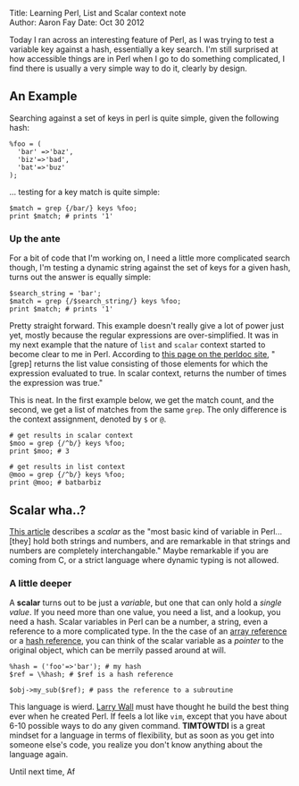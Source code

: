 Title: Learning Perl, List and Scalar context note  
Author: Aaron Fay
Date: Oct 30 2012

Today I ran across an interesting feature of Perl, as I was trying to test a variable key against a hash, essentially a key search.  I'm still surprised at how accessible things are in Perl when I go to do something complicated, I find there is usually a very simple way to do it, clearly by design.

## An Example
Searching against a set of keys in perl is quite simple, given the following hash:

    %foo = (
      'bar' =>'baz', 
      'biz'=>'bad', 
      'bat'=>'buz'
    );

... testing for a key match is quite simple:

    $match = grep {/bar/} keys %foo;
    print $match; # prints '1'

### Up the ante
For a bit of code that I'm working on, I need a little more complicated search though, I'm testing a dynamic string against the set of keys for a given hash, turns out the answer is equally simple:

    $search_string = 'bar';
    $match = grep {/$search_string/} keys %foo;
    print $match; # prints '1'
    
Pretty straight forward.  This example doesn't really give a lot of power just yet, mostly because the regular expressions are over-simplified.  It was in my next example that the nature of `list` and `scalar` context started to become clear to me in Perl.  According to [this page on the perldoc site](http://perldoc.perl.org/functions/grep.html), "[grep] returns the list value consisting of those elements for which the expression evaluated to true. In scalar context, returns the number of times the expression was true."

This is neat.  In the first example below, we get the match count, and the second, we get a list of matches from the same `grep`.  The only difference is the context assignment, denoted by `$` or `@`.
    
    # get results in scalar context
    $moo = grep {/^b/} keys %foo;
    print $moo; # 3

    # get results in list context
    @moo = grep {/^b/} keys %foo;
    print @moo; # batbarbiz

## Scalar wha..?
[This article](http://www.comp.leeds.ac.uk/Perl/scalars.html) describes a _scalar_ as the "most basic kind of variable in Perl... [they] hold both strings and numbers, and are remarkable in that strings and numbers are completely interchangable."  Maybe remarkable if you are coming from C, or a strict language where dynamic typing is not allowed.

### A little deeper
A **scalar** turns out to be just a _variable_, but one that can only hold a _single value_.  If you need more than one value, you need a list, and a lookup, you need a hash.  Scalar variables in Perl can be a number, a string, even a reference to a more complicated type.  In the the case of an [array reference](http://www.thegeekstuff.com/2010/06/perl-array-reference-examples/) or a [hash reference](http://www.thegeekstuff.com/2010/06/perl-hash-reference/), you can think of the scalar variable as a _pointer_ to the original object, which can be merrily passed around at will.
    
    %hash = ('foo'=>'bar'); # my hash
    $ref = \%hash; # $ref is a hash reference

    $obj->my_sub($ref); # pass the reference to a subroutine

This language is wierd.  [Larry Wall](http://en.wikipedia.org/wiki/Larry_Wall) must have thought he build the best thing ever when he created Perl.  If feels a lot like `vim`, except that you have about 6-10 possible ways to do any given command.  **TIMTOWTDI** is a great mindset for a language in terms of flexibility, but as soon as you get into someone else's code, you realize you don't know anything about the language again.

Until next time,
Af
